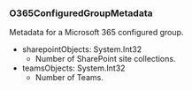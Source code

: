 ### O365ConfiguredGroupMetadata
Metadata for a Microsoft 365 configured group.

- sharepointObjects: System.Int32
  - Number of SharePoint site collections.
- teamsObjects: System.Int32
  - Number of Teams.
